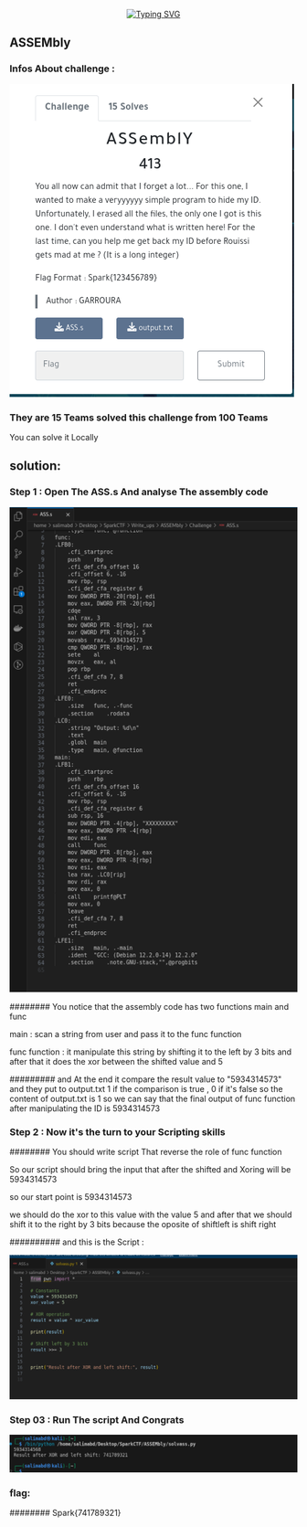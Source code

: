 <!-- 
<h3 align="center">CS student and a passionate web developer</h3> -->

<!--   my-ticker -->    
<!-- &emsp;&emsp;&emsp;&emsp;&emsp;&emsp;&emsp;&emsp;&emsp;[![Typing SVG](https://readme-typing-svg.herokuapp.com?color=%ADFF2F&center=true&vCenter=true&width=600&lines=S4L1M+F4K3-RooT+Player")](https://github.com/ABDOUNEsalim) -->

<p align="center">
  <a href="https://git.io/typing-svg">
    <img src="https://readme-typing-svg.herokuapp.com?color=%ADFF2F&center=true&vCenter=true&width=600&lines=S4L1M+F4K3-RooT+Player" alt="Typing SVG">
  </a>
</p>

## ASSEMbly  	

### Infos About challenge : 

![](Screenshot/P1.png)

### They are 15 Teams solved this challenge from 100 Teams
You can solve it Locally


## solution:



### Step 1 : Open The ASS.s And analyse The assembly code 


![](Screenshot/P2.png)

######## You notice that the assembly code has two functions main and func 

main : scan a string from user and pass it to the func function 

func function : it manipulate this string by shifting it to the left by 3 bits and after that it does the xor between the shifted value and 5

######### and At the end it compare the result value to "5934314573" and they put to output.txt 1 if the comparison is true , 0 if it's false 
 so the content of output.txt is 1 so we can say that the final output of func function after manipulating the ID is 5934314573

### Step 2 : Now it's the turn to your Scripting skills 

######## You should write script That reverse the role of func function 

So our script should bring the input that after the shifted and Xoring will be 5934314573  

so our start point is 5934314573  

we should do the xor to this value with the value 5 and after that we should shift it to the right by 3 bits because the oposite of shiftleft is shift right 

########## and this is the Script : 


![](Screenshot/P3.png)



###  Step 03  : Run The script And Congrats  



![](Screenshot/P4.png)


### flag:

######## Spark{741789321}
